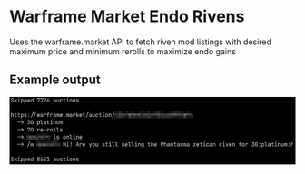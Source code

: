 # Warframe Market Endo Rivens

Uses the warframe.market API to fetch riven mod listings with desired
maximum price and minimum rerolls to maximize endo gains 

## Example output

![Example output with default settings](example-output.png)
